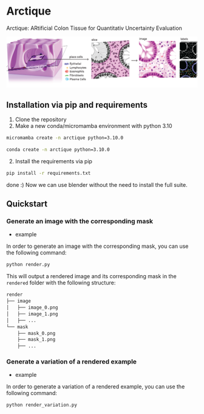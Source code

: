 # Arctique

Arctique: ARtificial Colon Tissue for Quantitativ Uncertainty Evaluation

![Graphical Abstract](examples/generation_overview.png)



## Installation via pip and requirements

1) Clone the repository
2) Make a new conda/micromamba environment with python 3.10
```bash
micromamba create -n arctique python=3.10.0
```
```bash
conda create -n arctique python=3.10.0
```

2) Install the requirements via pip
```bash
pip install -r requirements.txt
```

done :) Now we can use blender without the need to install the full suite.


## Quickstart

### Generate an image with the corresponding mask
 
- example

In order to generate an image with the corresponding mask, you can use the following command:

```bash
python render.py 
```

This will output a rendered image and its corresponding mask in the `rendered` folder with the following structure:

```bash
render
├── image
│   ├── image_0.png
│   ├── image_1.png
│   ├── ...
└── mask
    ├── mask_0.png
    ├── mask_1.png
    ├── ...
```

### Generate a variation of a rendered example

- example

In order to generate a variation of a rendered example, you can use the following command:

```bash
python render_variation.py 
```